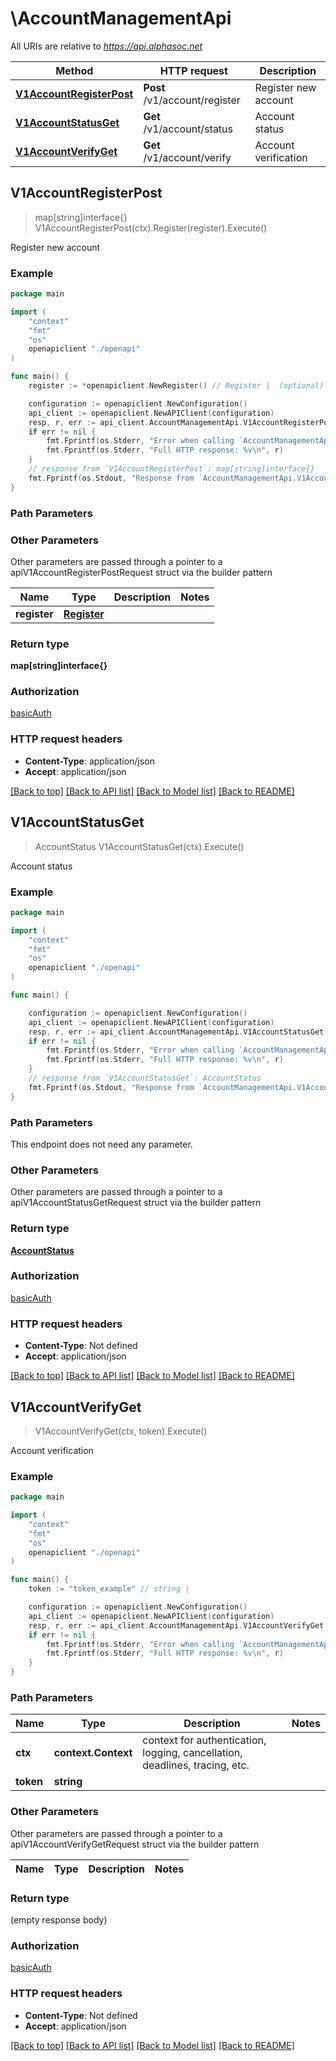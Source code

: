 # \AccountManagementApi

All URIs are relative to *https://api.alphasoc.net*

Method | HTTP request | Description
------------- | ------------- | -------------
[**V1AccountRegisterPost**](AccountManagementApi.md#V1AccountRegisterPost) | **Post** /v1/account/register | Register new account
[**V1AccountStatusGet**](AccountManagementApi.md#V1AccountStatusGet) | **Get** /v1/account/status | Account status
[**V1AccountVerifyGet**](AccountManagementApi.md#V1AccountVerifyGet) | **Get** /v1/account/verify | Account verification



## V1AccountRegisterPost

> map[string]interface{} V1AccountRegisterPost(ctx).Register(register).Execute()

Register new account



### Example

```go
package main

import (
    "context"
    "fmt"
    "os"
    openapiclient "./openapi"
)

func main() {
    register := *openapiclient.NewRegister() // Register |  (optional)

    configuration := openapiclient.NewConfiguration()
    api_client := openapiclient.NewAPIClient(configuration)
    resp, r, err := api_client.AccountManagementApi.V1AccountRegisterPost(context.Background()).Register(register).Execute()
    if err != nil {
        fmt.Fprintf(os.Stderr, "Error when calling `AccountManagementApi.V1AccountRegisterPost``: %v\n", err)
        fmt.Fprintf(os.Stderr, "Full HTTP response: %v\n", r)
    }
    // response from `V1AccountRegisterPost`: map[string]interface{}
    fmt.Fprintf(os.Stdout, "Response from `AccountManagementApi.V1AccountRegisterPost`: %v\n", resp)
}
```

### Path Parameters



### Other Parameters

Other parameters are passed through a pointer to a apiV1AccountRegisterPostRequest struct via the builder pattern


Name | Type | Description  | Notes
------------- | ------------- | ------------- | -------------
 **register** | [**Register**](Register.md) |  | 

### Return type

**map[string]interface{}**

### Authorization

[basicAuth](../README.md#basicAuth)

### HTTP request headers

- **Content-Type**: application/json
- **Accept**: application/json

[[Back to top]](#) [[Back to API list]](../README.md#documentation-for-api-endpoints)
[[Back to Model list]](../README.md#documentation-for-models)
[[Back to README]](../README.md)


## V1AccountStatusGet

> AccountStatus V1AccountStatusGet(ctx).Execute()

Account status



### Example

```go
package main

import (
    "context"
    "fmt"
    "os"
    openapiclient "./openapi"
)

func main() {

    configuration := openapiclient.NewConfiguration()
    api_client := openapiclient.NewAPIClient(configuration)
    resp, r, err := api_client.AccountManagementApi.V1AccountStatusGet(context.Background()).Execute()
    if err != nil {
        fmt.Fprintf(os.Stderr, "Error when calling `AccountManagementApi.V1AccountStatusGet``: %v\n", err)
        fmt.Fprintf(os.Stderr, "Full HTTP response: %v\n", r)
    }
    // response from `V1AccountStatusGet`: AccountStatus
    fmt.Fprintf(os.Stdout, "Response from `AccountManagementApi.V1AccountStatusGet`: %v\n", resp)
}
```

### Path Parameters

This endpoint does not need any parameter.

### Other Parameters

Other parameters are passed through a pointer to a apiV1AccountStatusGetRequest struct via the builder pattern


### Return type

[**AccountStatus**](AccountStatus.md)

### Authorization

[basicAuth](../README.md#basicAuth)

### HTTP request headers

- **Content-Type**: Not defined
- **Accept**: application/json

[[Back to top]](#) [[Back to API list]](../README.md#documentation-for-api-endpoints)
[[Back to Model list]](../README.md#documentation-for-models)
[[Back to README]](../README.md)


## V1AccountVerifyGet

> V1AccountVerifyGet(ctx, token).Execute()

Account verification



### Example

```go
package main

import (
    "context"
    "fmt"
    "os"
    openapiclient "./openapi"
)

func main() {
    token := "token_example" // string | 

    configuration := openapiclient.NewConfiguration()
    api_client := openapiclient.NewAPIClient(configuration)
    resp, r, err := api_client.AccountManagementApi.V1AccountVerifyGet(context.Background(), token).Execute()
    if err != nil {
        fmt.Fprintf(os.Stderr, "Error when calling `AccountManagementApi.V1AccountVerifyGet``: %v\n", err)
        fmt.Fprintf(os.Stderr, "Full HTTP response: %v\n", r)
    }
}
```

### Path Parameters


Name | Type | Description  | Notes
------------- | ------------- | ------------- | -------------
**ctx** | **context.Context** | context for authentication, logging, cancellation, deadlines, tracing, etc.
**token** | **string** |  | 

### Other Parameters

Other parameters are passed through a pointer to a apiV1AccountVerifyGetRequest struct via the builder pattern


Name | Type | Description  | Notes
------------- | ------------- | ------------- | -------------


### Return type

 (empty response body)

### Authorization

[basicAuth](../README.md#basicAuth)

### HTTP request headers

- **Content-Type**: Not defined
- **Accept**: application/json

[[Back to top]](#) [[Back to API list]](../README.md#documentation-for-api-endpoints)
[[Back to Model list]](../README.md#documentation-for-models)
[[Back to README]](../README.md)

